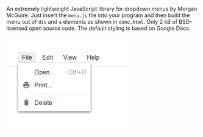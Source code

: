 
An extremely lightweight JavaScript library for dropdown menus by Morgan McGuire. Just insert the `menu.js` file into your program and then build the menu out of `div` and `a` elements as shown in `demo.html`. Only 2 kB of BSD-licensed open source code. The default styling is based 
on Google Docs.

![](demo.png)